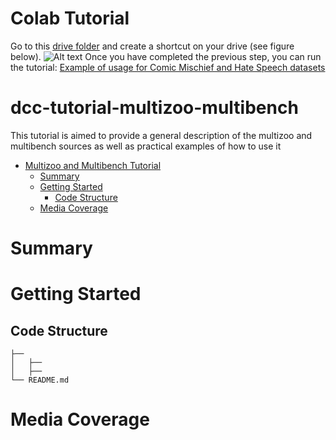 # Colab Tutorial
Go to this [drive folder](https://drive.google.com/drive/folders/1RrPJuVRm8kxqPey37YiuRxztmP-zEyxP?usp=sharing) and create a shortcut on your drive (see figure below).
![Alt text](/img.pmg?raw=true "Optional Title")
Once you have completed the previous step, you can run the tutorial: [Example of usage for Comic Mischief and Hate Speech datasets](https://colab.research.google.com/github/iltocl/dcc-tutorial-multizoo-multibench/blob/main/comic_hate_example.ipynb)

# dcc-tutorial-multizoo-multibench
This tutorial is aimed to provide a general description of the multizoo and multibench sources as well as practical examples of how to use it 

- [Multizoo and Multibench Tutorial](#dcc-tutorial-multizoo-multibench)
  - [Summary](#summary)
  - [Getting Started](#getting-started)
      - [Code Structure](#code-structure)
  - [Media Coverage](#media-coverage)

# Summary

# Getting Started
## Code Structure
```
├── 
│   ├── 
│   ├── 
└── README.md
```

# Media Coverage
